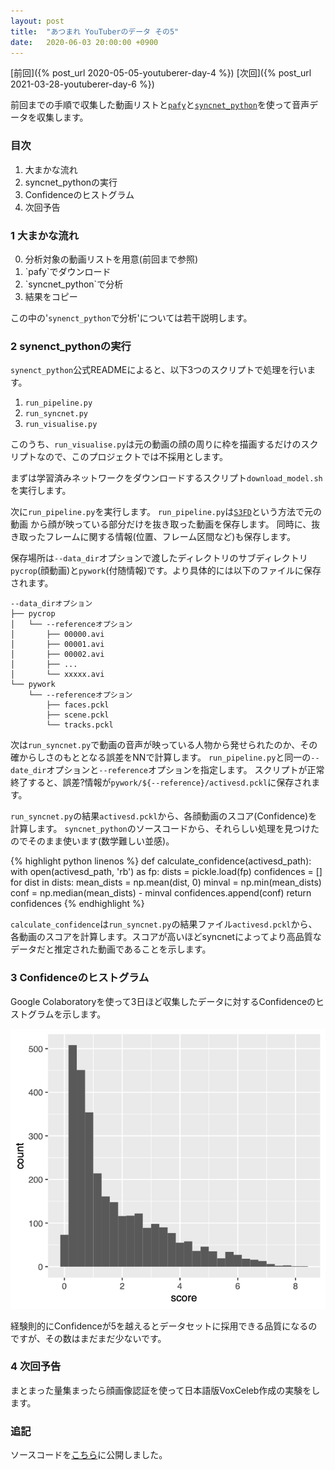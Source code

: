 ```yaml
---
layout: post
title:  "あつまれ YouTuberのデータ その5"
date:   2020-06-03 20:00:00 +0900
---
```


[前回]({% post_url 2020-05-05-youtuberer-day-4 %})
[次回]({% post_url 2021-03-28-youtuberer-day-6 %})

前回までの手順で収集した動画リストと[`pafy`](https://pypi.org/project/pafy/)と[`syncnet_python`](https://github.com/joonson/syncnet_python)を使って音声データを収集します。

### 目次

1. 大まかな流れ
2. syncnet_pythonの実行
4. Confidenceのヒストグラム
5. 次回予告

### 1 大まかな流れ

<ol start="0">
<li>分析対象の動画リストを用意(前回まで参照)</li>
<li>`pafy`でダウンロード</li>
<li>`syncnet_python`で分析</li>
<li>結果をコピー</li>
</ol>

この中の'`synenct_python`で分析'については若干説明します。

### 2 synenct_pythonの実行

`synenct_python`公式READMEによると、以下3つのスクリプトで処理を行います。

1. `run_pipeline.py`
2. `run_syncnet.py`
3. `run_visualise.py`

このうち、`run_visualise.py`は元の動画の顔の周りに枠を描画するだけのスクリプトなので、このプロジェクトでは不採用とします。

まずは学習済みネットワークをダウンロードするスクリプト`download_model.sh`を実行します。

次に`run_pipeline.py`を実行します。
`run_pipeline.py`は[`S3FD`](https://arxiv.org/abs/1708.05237)という方法で元の動画
から顔が映っている部分だけを抜き取った動画を保存します。
同時に、抜き取ったフレームに関する情報(位置、フレーム区間など)も保存します。

保存場所は`--data_dir`オプションで渡したディレクトリのサブディレクトリ`pycrop`(顔動画)と`pywork`(付随情報)です。より具体的には以下のファイルに保存されます。

```
--data_dirオプション
├── pycrop
│   └── --referenceオプション
│       ├── 00000.avi
│       ├── 00001.avi
│       ├── 00002.avi
│       ├── ...
│       └── xxxxx.avi
└── pywork
    └── --referenceオプション
        ├── faces.pckl
        ├── scene.pckl
        └── tracks.pckl
```

次は`run_syncnet.py`で動画の音声が映っている人物から発せられたのか、その確からしさのもととなる誤差をNNで計算します。
`run_pipeline.py`と同一の`--date_dir`オプションと`--reference`オプションを指定します。
スクリプトが正常終了すると、誤差?情報が`pywork/${--reference}/activesd.pckl`に保存されます。

`run_syncnet.py`の結果`activesd.pckl`から、各顔動画のスコア(Confidence)を計算します。
`syncnet_python`のソースコードから、それらしい処理を見つけたのでそのまま使います(数学難しい並感)。

{% highlight python linenos %}
def calculate_confidence(activesd_path):
    with open(activesd_path, 'rb') as fp:
        dists = pickle.load(fp)
    confidences = []
    for dist in dists:
        mean_dists = np.mean(dist, 0)
        minval = np.min(mean_dists)
        conf = np.median(mean_dists) - minval
        confidences.append(conf)
    return confidences
{% endhighlight %}

`calculate_confidence`は`run_syncnet.py`の結果ファイル`activesd.pckl`から、各動画のスコアを計算します。スコアが高いほどsyncnetによってより高品質なデータだと推定された動画であることを示します。

### 3 Confidenceのヒストグラム

Google Colaboratoryを使って3日ほど収集したデータに対するConfidenceのヒストグラムを示します。

![](/assets/img/youtuberer/day-5-fig-1-1.png)

経験則的にConfidenceが5を越えるとデータセットに採用できる品質になるのですが、その数はまだまだ少ないです。

### 4 次回予告

まとまった量集まったら顔画像認証を使って日本語版VoxCeleb作成の実験をします。

### 追記

ソースコードを[こちら](https://github.com/leichtrhino/youtuberer)に公開しました。
